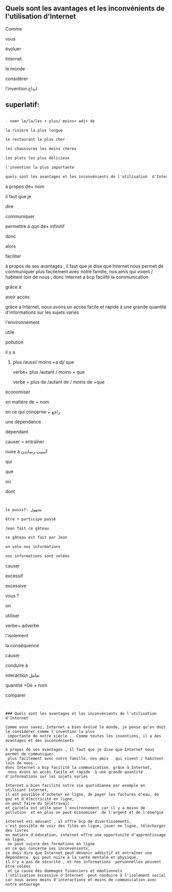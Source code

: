 ## Quels sont les avantages et les inconvénients de l'utilisation  d'Internet 

Comme 

vous

évoluer

Internet 

le monde 

considérer 

l'invention ابداع 



## superlatif:  
```markdown

- nom+ le/la/les + plus/ moins+ adj+ de 

la rivière la plus longue 

le restaurant le plus cher 

les chaussures les moins chères 

les plats les plus délicieux 

l'invention la plus importante 

quels sont les avantages et les inconvénients de l'utilisation  d'Internet

```


à propos de+ nom 

il faut que je 

dire

communiquer 

permettre à qqn de+ infinitif 

donc

alors

faciliter

à propos de ses avantages , il faut que je dise que Internet nous permet de communiquer plus facilement avec notre famille, nos amis   qui vivent / habitent loin de nous , donc Internet a bcp facilité la communication 

grâce à 

avoir accès 

grâce à Internet, nous avons un accès facile et rapide  à une grande quantité d'informations sur les sujets variés 

l'environnement 

utile

pollution 

il y a

1. plus /aussi/ moins +a dj/ que 

   verbe+  plus /autant / moins + que

   verbe + plus de /autant de / moins de +que 

économiser 


en matière de + nom


en ce qui concerne + راجع

une dépendance 

dépendant  

causer = entraîner 

nuire à آسیب رساندن

qui 

que 

où

dont 

```markdown


le passif: مجهول

être + participe passé 

Jean fait ce gâteau 

ce gâteau est fait par Jean 

on vole nos informations 

nos informations sont volées

```


causer 


excessif 

excessive

vous ?

on 

utiliser 


verbe+ adverbe 

l'isolement 

la conséquence 

causer 

conduire à 

interaction تعامل 

quantité +De + nom 

comparer 



```


### Quels sont les avantages et les inconvénients de l'utilisation  d'Internet 

Comme vous savez, Internet a bien évolué le monde, je pense qu'on doit le considérer comme l'invention la plus
 importante de notre siècle .  Comme toutes les inventions, il a des avantages et des inconvénients 

à propos de ses avantages , il faut que je dise que Internet nous permet de communiquer
 plus facilement avec notre famille, nos amis   qui vivent / habitent loin de nous ,
donc Internet a bcp facilité la communication. grâce à Internet,
 nous avons un accès facile et rapide  à une grande quantité d'informations sur les sujets variés 

Internet a bien facilité notre vie quotidienne par exemple en utilisant Internet,
il est possible d'acheter en ligne, de payer les factures d'eau, de gaz et d'électricité en ligne,  
on peut faire du télétravail 
et ça/cela est utile pour l'environnement car il y a moins de pollution  et en plus on peut économiser  de l'argent et de l'énergie 

internet est amusant , il offre bcp de divertissements,
c'est possible de voir des films en ligne, jouer en ligne, télécharger  des livres 
en matière d'éducation, internet offre une opportunité d'apprentissage en ligne,
 on peut suivre des formations en ligne
en ce qui concerne ses inconvénients,
je dois dire que Internet peut devenir addictif et entraîner une dépendance  qui peut nuire à la santé mentale et physique. 
il n'y a pas de sécurité , et nos informations  personnelles peuvent être volées
 et ça cause des dommages financiers et émotionnels
l'utilisation excessive d'Internet  peut conduire à l'isolement social
car nous avons moins d'interactions et moins de communication avec notre entourage 


```
